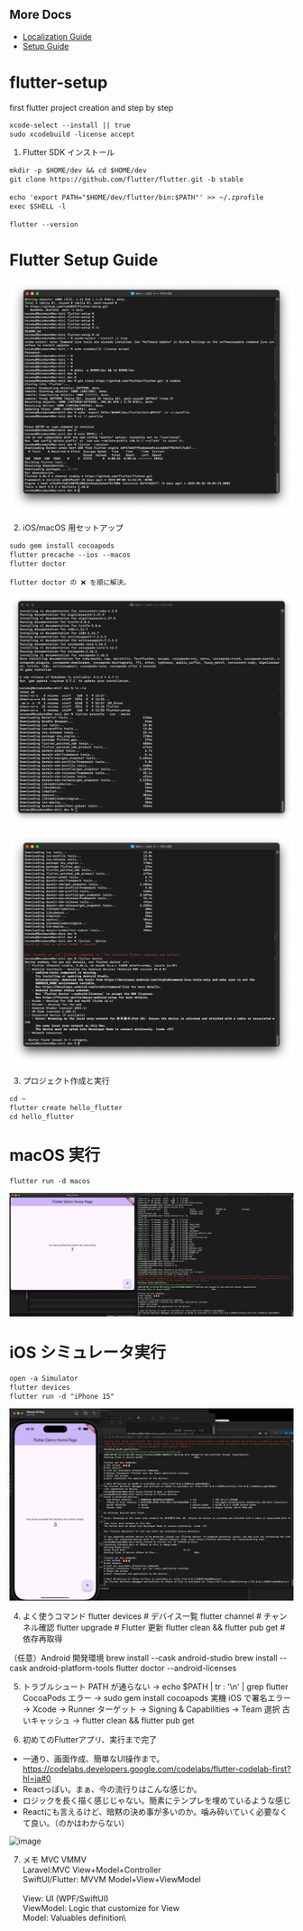 ## More Docs
- [Localization Guide](Localization.md)
- [Setup Guide](README.md)
  
# flutter-setup
first flutter project creation and step by step

```
xcode-select --install || true
sudo xcodebuild -license accept
```

1. Flutter SDK インストール
```
mkdir -p $HOME/dev && cd $HOME/dev
git clone https://github.com/flutter/flutter.git -b stable

echo 'export PATH="$HOME/dev/flutter/bin:$PATH"' >> ~/.zprofile
exec $SHELL -l

flutter --version
```

# Flutter Setup Guide


![Flutter Setup Screenshot](images/flutter-screenshot1.png)


2. iOS/macOS 用セットアップ
```
sudo gem install cocoapods
flutter precache --ios --macos
flutter doctor

flutter doctor の ❌ を順に解決。
```

![Flutter Setup Screenshot](images/flutter-precache.png)

![Flutter Setup Screenshot](images/flutter-doctor.png)




3. プロジェクト作成と実行

```
cd ~
flutter create hello_flutter
cd hello_flutter
```

# macOS 実行
```
flutter run -d macos
```
![Flutter Setup Screenshot](images/hello-flutter-macos.png)


# iOS シミュレータ実行
```
open -a Simulator
flutter devices
flutter run -d "iPhone 15"
```
![Flutter Setup Screenshot](images/hello-flutter-iOS-simulator.png)

4. よく使うコマンド
flutter devices                 # デバイス一覧
flutter channel                 # チャンネル確認
flutter upgrade                 # Flutter 更新
flutter clean && flutter pub get # 依存再取得


（任意）Android 開発環境
brew install --cask android-studio
brew install --cask android-platform-tools
flutter doctor --android-licenses


5. トラブルシュート
PATH が通らない → echo $PATH | tr : '\n' | grep flutter
CocoaPods エラー → sudo gem install cocoapods
実機 iOS で署名エラー → Xcode → Runner ターゲット → Signing & Capabilities → Team 選択
古いキャッシュ → flutter clean && flutter pub get



6. 初めてのFlutterアプリ、実行まで完了
- 一通り、画面作成、簡単なUI操作まで。
https://codelabs.developers.google.com/codelabs/flutter-codelab-first?hl=ja#0
- Reactっぽい。まぁ、今の流行りはこんな感じか。
- ロジックを長く描く感じじゃない。簡素にテンプレを埋めているような感じ
- Reactにも言えるけど、暗黙の決め事が多いのか。噛み砕いていく必要なくて良い。（のかはわからない）

<img width="913" height="653" alt="image" src="https://github.com/user-attachments/assets/d0ab2f9a-0ea7-47d5-93fb-f32eb68970d3" />

7. メモ MVC VMMV\
   Laravel:MVC View+Model+Controller\
   SwiftUI/Flutter: MVVM Model+View+ViewModel\
\
   View: UI (WPF/SwiftUI)\
   ViewModel: Logic that customize for View\
   Model: Valuables definition\

  

